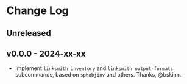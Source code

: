 # Change Log

## Unreleased

## v0.0.0 - 2024-xx-xx
- Implement `linksmith inventory` and `linksmith output-formats`
  subcommands, based on `sphobjinv` and others. Thanks, @bskinn.
